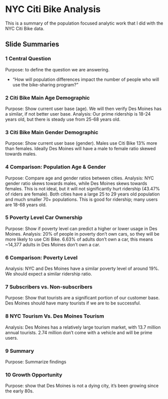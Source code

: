 # NYC Citi Bike Analysis 
This is a summary of the population focused analytic work that I did with the NYC Citi Bike data.
## Slide Summaries
### 1 Central Question
Purpose: to define the question we are answering. 
-	“How will population differences impact the number of people who will use the bike-sharing program?”
### 2 Citi Bike Main Age Demographic
Purpose: Show current user base (age). We will then verify Des Moines has a similar, if not better user base.
Analysis: Our prime ridership is 18-24 years old, but there is steady use from 25-68 years old.
### 3 Citi Bike Main Gender Demographic
Purpose: Show current user base (gender). Males use Citi Bike 13% more than females. Ideally Des Moines will have a male to female ratio skewed towards males.
### 4 Comparison: Population Age & Gender
Purpose: Compare age and gender ratios between cities.
Analysis: NYC gender ratio skews towards males, while Des Moines skews towards females. This is not ideal, but it will not significantly hurt ridership (43.47% of riders are female).
Both cities have a large 25 to 29 years old population and much smaller 70+ populations. This is good for ridership; many users are 18-68 years old.
### 5 Poverty Level Car Ownership
Purpose: Show if poverty level can predict a higher or lower usage in Des Moines.
Analysis: 20% of people in poverty don’t own cars, so they will be more likely to use Citi Bike. 6.63% of adults don’t own a car, this means ~14,377 adults in Des Moines don’t own a car.
### 6 Comparison: Poverty Level
Analysis: NYC and Des Moines have a similar poverty level of around 19%. We should expect a similar ridership ratio.
### 7 Subscribers vs. Non-subscribers
Purpose: Show that tourists are a significant portion of our customer base. Des Moines should have many tourists if we are to be successful.
### 8 NYC Tourism Vs. Des Moines Tourism
Analysis: Des Moines has a relatively large tourism market, with 13.7 million annual tourists. 2.74 million don’t come with a vehicle and will be prime users.
### 9 Summary
Purpose: Summarize findings
### 10 Growth Opportunity
Purpose: show that Des Moines is not a dying city, it’s been growing since the early 80s.
